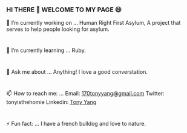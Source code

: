 ### HI THERE 👋 WELCOME TO MY PAGE 😄


🔭 I’m currently working on ... Human Right First Asylum, A project that serves to help people looking for asylum.
#
🌱 I’m currently learning ... Ruby.
#
💬 Ask me about ... Anything! I love a good converstation.
#
📫 How to reach me: ... Email: 170tonyyang@gmail.com Twitter: tonyisthehomie Linkedin: <a href="https://www.linkedin.com/in/tony-yang-b3318985/"> Tony Yang </a>
#
⚡ Fun fact: ... I have a french bulldog and love to nature.

